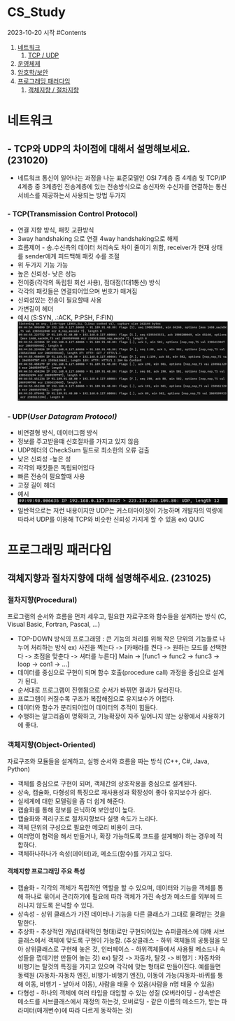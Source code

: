 # CS_Study
2023-10-20 시작
#Contents
1. [네트워크](#네트워크)
   1) [TCP / UDP](#tcp와-udp의-차이점에-대해서-설명해보세요-231020)
2. [운영체제](#운영체제)
3. [암호학/보안](#암호학/보안)
4. [프로그래밍 패러다임](#프로그래밍-패러다임)
    1) [객체지향 / 절차지향](#객체지향과-절차지향에-대해-설명해주세요.-231025)
# 네트워크
## - TCP와 UDP의 차이점에 대해서 설명해보세요. (231020)
- 네트워크 통신이 일어나는 과정을 나눈 표준모델인 OSI 7계층 중 4계층 및 TCP/IP 4계층 중 3계층인 전송계층에 있는 전송방식으로 송신자와 수신자를 연결하는 통신 서비스를 제공하는서 사용되는 방법 두가지
### - TCP(Transmission Control Protocol)
- 연결 지향 방식, 패킷 교환방식
- 3way handshaking 으로 연결 4way handshaking으로 해제
- 흐름제어 - 송.수신측의 데이터 처리속도 차이 줄이기 위함, receiver가 현재 상태를 sender에게 피드백해 패킷 수를 조절
- 위 두가지 기능 가능
- 높은 신뢰성- 낮은 성능
- 전이중(각각의 독립된 회선 사용), 점대점(1대1통신) 방식
- 각각의 패킷들은 연결되어있으며 번호가 매겨짐
- 신뢰성있는 전송이 필요할때 사용
- 가변길이 헤더
- 예시 (S:SYN, .:ACK, P:PSH, F:FIN)
![tcpex](https://raw.githubusercontent.com/yys9905/CS_Study/main/yang/image/tcpex.png)
### - UDP(***User Datagram Protocol)***
- 비연결형 방식, 데이터그램 방식
- 정보를 주고받을떄 신호절차를 가지고 있지 않음
- UDP헤더의 CheckSum 필드로 최소한의 오류 검출
- 낮은 신뢰성 -높은 성
- 각각의 패킷들은 독립되어있다
- 빠른 전송이 필요할때 사용
- 고정 길이 헤더
- 예시
![udpex](https://raw.githubusercontent.com/yys9905/CS_Study/main/yang/image/udpex.png)
- 일반적으로는 저런 내용이지만 UDP는 커스터마이징이 가능하며 개발자의 역량에 따라서 UDP를 이용해 TCP와 비슷한 신뢰성 가지게 할 수 있음
ex) QUIC

# 프로그래밍 패러다임
## 객체지향과 절차지향에 대해 설명해주세요. (231025)
### 절차지향(Procedural)
프로그램의 순서와 흐름을 먼저 세우고, 필요한 자료구조와 함수들을 설계하는 방식 (C, Visual Basic, Fortran, Pascal, ...)
- TOP-DOWN 방식의 프로그래밍 : 큰 기능의 처리를 위해 작은 단위의 기능들로 나누어 처리하는 방식
ex) 사진을 찍는다 -> [카매라를 켠다 -> 원하는 모드를 선택한다 -> 초점을 맞춘다 -> 셔터를 누른다]
Main -> [func1 -> func2 -> func3 -> loop -> con1 -> ...]
- 데이터를 중심으로 구현이 되며 함수 호출(procedure call) 과정을 중심으로 설계가 된다.
- 순서대로 프로그램이 진행됨으로 순서가 바뀌면 결과가 달라진다.
- 프로그램이 커질수록 구조가 복잡해짐으로 유지보수가 어렵다.
- 데이터와 함수가 분리되어있어 데이터의 추적이 힘들다.
- 수행하는 알고리즘이 명확하고, 기능확장이 자주 일어나지 않는 상황에서 사용하기에 좋다.

### 객체지향(Object-Oriented)
자료구조와 모듈들을 설계하고, 실행 순서와 흐름을 짜는 방식 (C++, C#, Java, Python)
- 객체를 중심으로 구현이 되며, 객체간의 상호작용을 중심으로 설계된다.
- 상속, 캡슐화, 다형성의 특징으로 재사용성과 확장성이 좋아 유지보수가 쉽다.
- 실세계에 대한 모델링을 좀 더 쉽게 해준다.
- 캡슐화를 통해 정보를 은닉하여 보안성이 높다.
- 캡슐화와 격리구조로 절차지향보다 실행 속도가 느리다.
- 객체 단위의 구성으로 필요한 메모리 비용이 크다.
- 여러명이 협력을 해서 만들거나, 확장 가능하도록 코드를 설계해야 하는 경우에 적합하다.
- 객체하나하나가 속성(데이터)과, 메소드(함수)를 가지고 있다. 

#### 객체지향 프로그래밍 주요 특성
- 캡슐화 - 각각의 객체가 독립적인 역할을 할 수 있으며, 데이터와 기능을 객체를 통해 하나로 묶어서 관리하기에 필요에 따라 객체가 가진 속성과 메소드를 외부에 드러나지 않도록 은닉할 수 있다.
- 상속성 - 상위 클래스가 가진 데이터나 기능을 다른 클래스가 그대로 물려받는 것을 말한다. 
- 추상화 - 추상적인 개념(대략적인 형태)로만 구현되어있는 슈퍼클래스에 대해 서브클래스에서 객체에 맞도록 구현이 가능함. (추상클래스 - 하위 객체들의 공통점을 모아 상위클래스로 구현해 놓은 것, 인터페이스 - 하위객체들에서 사용될 메소드나 속성들을 껍데기만 만들어 놓는 것)
ex) 탈것 -> 자동차, 탈것 -> 비행기 :  자동차와 비행기는 탈것의 특징을 가지고 있으며 각각에 맞는 형태로 만들어진다. 예를들면 동력원 (자동차-자동차 엔진, 비행기-비행기 엔진), 이동이 가능(자동차-바퀴를 통해 이동, 비행기 - 날아서 이동), 사람을 태울 수 있음(사람을 n명 태울 수 있음)
- 다형성 - 하나의 객체에 여러 타입을 대입할 수 있는 성질
(오버라이딩 - 상속받은 메소드를 서브클래스에서 재정의 하는것, 오버로딩 - 같은 이름의 메소드가, 받는 파라미터(매개변수)에 따라 다르게 동작하는 것)
